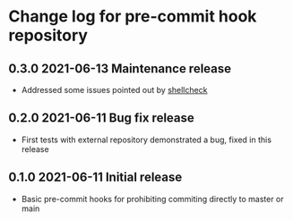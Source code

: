 # Change log for pre-commit hook repository

## 0.3.0 2021-06-13 Maintenance release

- Addressed some issues pointed out by [shellcheck](https://www.shellcheck.net/)

## 0.2.0 2021-06-11 Bug fix release

- First tests with external repository demonstrated a bug, fixed in this release

## 0.1.0 2021-06-11 Initial release

- Basic pre-commit hooks for prohibiting commiting directly to master or main
